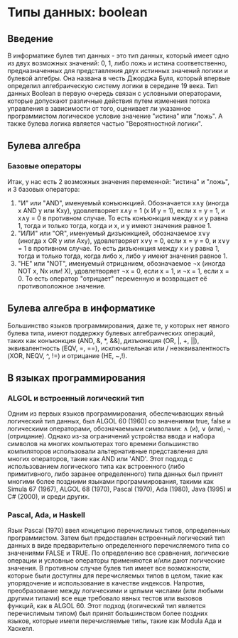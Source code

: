 # Типы данных: boolean
## Введение
В информатике булев тип данных - это тип данных, который имеет одно из двух возможных значений: 0, 1, либо ложь и истина соответственно, предназначенных для представления двух истинных значений логики и булевой алгебры. Она названа в честь Джорджа Буля, который впервые определил алгебраическую систему логики в середине 19 века. Тип данных Boolean в первую очередь связан с условными операторами, которые допускают различные действия путем изменения потока управления в зависимости от того, оценивает ли указанное программистом логическое условие значение "истина" или "ложь". А также булева логика является частью "Вероятностной логики".
## Булева алгебра
### Базовые операторы
Итак, у нас есть 2 возможных значения переменной: "истина" и "ложь", и 3 базовых оператора:
1. "И" или "AND", именуемый конъюнкцией. Обозначается x∧y (иногда x AND y или Kxy), удовлетворяет x∧y = 1 (x И y = 1), если x = y = 1, и x∧y = 0 в противном случае. То есть конъюнкция между x и y равна 1, тогда и только тогда, когда и x, и y имеют значения равное 1.
2. "ИЛИ" или "OR", именуемый дизъюнкцией, обозначаемое x∨y (иногда x OR y или Axy), удовлетворяет x∨y = 0, если x = y = 0, и x∨y = 1 в противном случае. То есть дизъюнкция между x и y равна 1, тогда и только тогда, когда либо x, либо y имеют значения равное 1.
3. "НЕ" или "NOT", именуемый отрицанием, обозначаемое ¬x (иногда NOT x, Nx или! X), удовлетворяет ¬x = 0, если x = 1, и ¬x = 1, если x = 0. То есть оператор "отрицает" переменную и возвращает её противоположное значение.

## Булева алгебра в информатике

Большинство языков программирования, даже те, у которых нет явного булева типа, имеют поддержку булевых алгебраических операций, таких как конъюнкция (AND, &, *, &&), дизъюнкция (OR, |, +, ||), эквивалентность (EQV, =, ==), исключительная или / неэквивалентность (XOR, NEQV, ^, !=) и отрицание (НЕ, ~,!).

## В языках программирования

### ALGOL и встроенный логический тип

Одним из первых языков программирования, обеспечивающих явный логический тип данных, был ALGOL 60 (1960) со значениями true, false и логическими операторами, обозначаемыми символами: ∧ (и), ∨ (или), ¬ (отрицание). Однако из-за ограничений устройства ввода и набора символов на многих компьютерах того времени большинство компиляторов использовали альтернативные представления для многих операторов, такие как AND или 'AND'.
Этот подход с использованием логического типа как встроенного (либо примитивного, либо заранее определенного) типа данных был принят многими более поздними языками программирования, такими как Simula 67 (1967), ALGOL 68 (1970), Pascal (1970), Ada (1980), Java (1995) и C# (2000), и среди других.

### Pascal, Ada, и Haskell

Язык Pascal (1970) ввел концепцию перечислимых типов, определенных программистом. Затем был предоставлен встроенный логический тип данных в виде предварительно определенного перечисляемого типа со значениями FALSE и TRUE. По определению все сравнения, логические операции и условные операторы применяются и/или дают логические значения. В противном случае булев тип имеет все возможности, которые были доступны для перечисляемых типов в целом, такие как упорядочение и использование в качестве индексов. Напротив, преобразование между логическими и целыми числами (или любыми другими типами) все еще требовало явных тестов или вызовов функций, как в ALGOL 60. Этот подход (логический тип является перечислимым типом) был принят большинством более поздних языков, которые имели перечисляемые типы, такие как Modula Ада и Хаскелл.
